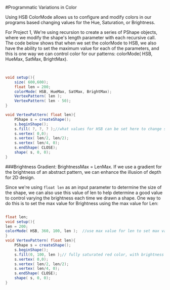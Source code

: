 #Programmatic Variations in Color

Using HSB ColorMode allows us to configure and modify colors in our programs based changing values for the Hue, Saturation, or Brightness.

For Project 1, We're using recursion to create a series of PShape objects, where we modify the shape's length parameter with each recursive call.   The code below shows that when we set the colorMode to HSB, we also have the ability to set the maximum value for each of the parameters, and this is one way we can control color for our patterns:  colorMode( HSB, HueMax, SatMax, BrightMax).


```java
 

void setup(){
    size( 600,600);
    float len = 200;
    colorMode( HSB, HueMax, SatMax, BrightMax); 
    VertexPattern( len );
    VertexPattern( len - 50);
}

void VertexPattern( float len){
    PShape s = createShape();
    s.beginShape();
    s.fill( ?, ?, ? );//what values for HSB can be set here to change shape's color in a meaningful way?
    s.vertex( 0,0);
    s.vertex( len/2, len/2);
    s.vertex( len/4, 0);
    s.endShape( CLOSE);
    shape( s, 0, 0);
}

```


###Brightness Gradient:  BrightnessMax = LenMax.
If we use a gradient for the brightness of an abstract pattern, we can enhance the illusion of depth for 2D design.  

Since we're using `float len` as an input parameter to determine the size of the shape, we can also use this value of len to help determine a good value to control varying the brightness each time we drawn a shape.  One way to do this is to set the max value for Brightness using the max value for Len:

```java

float len;
void setup(){
len = 200;
colorMode( HSB, 360, 100, len );  //use max value for len to set max value for Brightness in setup
}
void VertexPattern( float len){
    PShape s = createShape();
    s.beginShape();
    s.fill(0, 100, len );// fully saturated red color, with brightness dependent on the len input parameter.
    s.vertex( 0,0);
    s.vertex( len/2, len/2);
    s.vertex( len/4, 0);
    s.endShape( CLOSE);
    shape( s, 0, 0);
}

```








